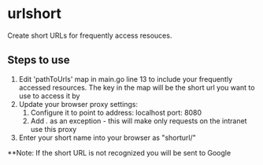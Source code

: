 # urlshort

Create short URLs for frequently access resouces.

## Steps to use
1. Edit 'pathToUrls' map in main.go line 13 to include your frequently accessed resources. The key in the map will be the short url you want to use to access it by
2. Update your browser proxy settings:
    1. Configure it to point to address: localhost port: 8080
    2. Add *.* as an exception - this will make only requests on the intranet use this proxy
3. Enter your short name into your browser as "shorturl/"

**Note: If the short URL is not recognized you will be sent to Google
